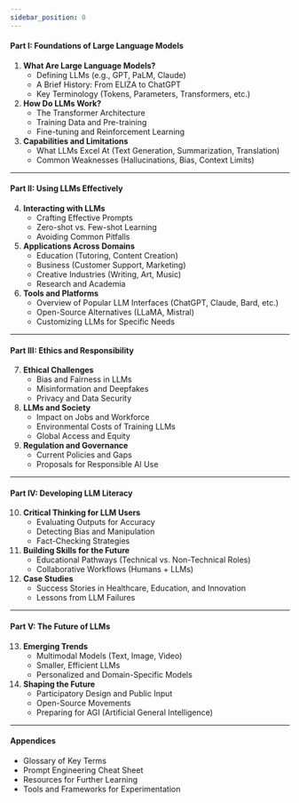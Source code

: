 ```yaml
---
sidebar_position: 0
---
```


#### **Part I: Foundations of Large Language Models**

1. **What Are Large Language Models?**  
   - Defining LLMs (e.g., GPT, PaLM, Claude)  
   - A Brief History: From ELIZA to ChatGPT  
   - Key Terminology (Tokens, Parameters, Transformers, etc.)  
2. **How Do LLMs Work?**  
   - The Transformer Architecture  
   - Training Data and Pre-training  
   - Fine-tuning and Reinforcement Learning  
3. **Capabilities and Limitations**  
   - What LLMs Excel At (Text Generation, Summarization, Translation)  
   - Common Weaknesses (Hallucinations, Bias, Context Limits)

---

#### **Part II: Using LLMs Effectively**

4. **Interacting with LLMs**  
   - Crafting Effective Prompts  
   - Zero-shot vs. Few-shot Learning  
   - Avoiding Common Pitfalls  
5. **Applications Across Domains**  
   - Education (Tutoring, Content Creation)  
   - Business (Customer Support, Marketing)  
   - Creative Industries (Writing, Art, Music)  
   - Research and Academia  
6. **Tools and Platforms**  
   - Overview of Popular LLM Interfaces (ChatGPT, Claude, Bard, etc.)  
   - Open-Source Alternatives (LLaMA, Mistral)  
   - Customizing LLMs for Specific Needs

---

#### **Part III: Ethics and Responsibility**

7. **Ethical Challenges**  
   - Bias and Fairness in LLMs  
   - Misinformation and Deepfakes  
   - Privacy and Data Security  
8. **LLMs and Society**  
   - Impact on Jobs and Workforce  
   - Environmental Costs of Training LLMs  
   - Global Access and Equity  
9. **Regulation and Governance**  
   - Current Policies and Gaps  
   - Proposals for Responsible AI Use

---

#### **Part IV: Developing LLM Literacy**

10. **Critical Thinking for LLM Users**  
    - Evaluating Outputs for Accuracy  
    - Detecting Bias and Manipulation  
    - Fact-Checking Strategies  
11. **Building Skills for the Future**  
    - Educational Pathways (Technical vs. Non-Technical Roles)  
    - Collaborative Workflows (Humans \+ LLMs)  
12. **Case Studies**  
    - Success Stories in Healthcare, Education, and Innovation  
    - Lessons from LLM Failures

---

#### **Part V: The Future of LLMs**

13. **Emerging Trends**  
    - Multimodal Models (Text, Image, Video)  
    - Smaller, Efficient LLMs  
    - Personalized and Domain-Specific Models  
14. **Shaping the Future**  
    - Participatory Design and Public Input  
    - Open-Source Movements  
    - Preparing for AGI (Artificial General Intelligence)

---

#### **Appendices**

- Glossary of Key Terms 
- Prompt Engineering Cheat Sheet 
- Resources for Further Learning 
- Tools and Frameworks for Experimentation